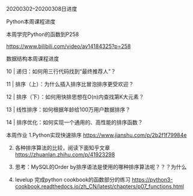 20200302–20200308日进度

Python本周课程进度

本周学完Python的函数到P258

https://www.bilibili.com/video/av14184325?p=258

数据结构本周课程进度

10 | 递归：如何用三行代码找到“最终推荐人”？

11 | 排序（上）：为什么插入排序比冒泡排序更受欢迎？

12 | 排序（下）：如何用快排思想在O(n)内查找第K大元素？

13 | 线性排序：如何根据年龄给100万用户数据排序？

14 | 排序优化：如何实现一个通用的、高性能的排序函数？



本周作业
1.Python实现快速排序
  https://www.jianshu.com/p/2b2f1f79984e

2. 各种排序算法的比较，阅读下面知乎文章
https://zhuanlan.zhihu.com/p/41923298

3. 思考：MySQL的Order by排序语法是使用的哪种排序算法呢？？？为什么

4. levelup 
完成python cookbook的函数部分的练习
https://python3-cookbook.readthedocs.io/zh_CN/latest/chapters/p07_functions.html






